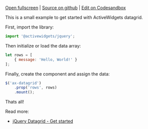 
[Open fullscreen](/hello-world/) | [Source on github](https://github.com/activewidgets/jquery/tree/master/examples/hello-world) | [Edit on Codesandbox](https://codesandbox.io/s/github/activewidgets/jquery/tree/master/examples/hello-world)

This is a small example to get started with ActiveWidgets datagrid.

First, import the library:

```js
import '@activewidgets/jquery';
```

Then initialize or load the data array:

```js
let rows = [
    { message: 'Hello, World!' }
];
```

Finally, create the component and assign the data:

```js
$('ax-datagrid')
    .prop('rows', rows)
    .mount();
```

Thats all! 

Read more:

 - [jQuery Datagrid - Get started](https://activewidgets.com/guide/env/jquery/)